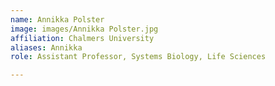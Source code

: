 ```yaml
---
name: Annikka Polster
image: images/Annikka Polster.jpg
affiliation: Chalmers University
aliases: Annikka
role: Assistant Professor, Systems Biology, Life Sciences

---
```



